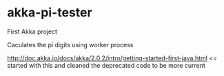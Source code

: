 # akka-pi-tester

First Akka project 

Caculates the pi digits using worker process

http://doc.akka.io/docs/akka/2.0.2/intro/getting-started-first-java.html <= started with this and cleaned the deprecated code to be more current
